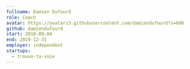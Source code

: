 ```yaml
---
fullname: Damien Dufourd
role: Coach
avatar: https://avatars3.githubusercontent.com/damiendufourd?s=600
github: damiendufourd
start: 2018-09-04
end: 2019-12-31
employer: independent
startups:
  - trouve-ta-voie
---
```

